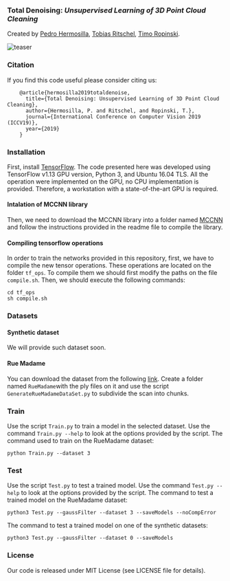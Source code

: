 ### Total Denoising: *Unsupervised Learning of 3D Point Cloud Cleaning*
Created by <a href="https://www.uni-ulm.de/en/in/mi/institute/mi-mitarbeiter/pedro-hermosilla-casajus/" target="_blank">Pedro Hermosilla</a>, <a href="http://www.homepages.ucl.ac.uk/~ucactri/">Tobias Ritschel</a>, <a href="https://www.uni-ulm.de/in/mi/institut/mi-mitarbeiter/tr/" target="_blank">Timo Ropinski</a>.

![teaser](https://github.com/phermosilla/TotalDenoising/blob/master/teaser/Teaser.png)

### Citation
If you find this code useful please consider citing us:

        @article{hermosilla2019totaldenoise,
          title={Total Denoising: Unsupervised Learning of 3D Point Cloud Cleaning},
          author={Hermosilla, P. and Ritschel, and Ropinski, T.},
          journal={International Conference on Computer Vision 2019 (ICCV19)},
          year={2019}
        }

### Installation
First, install <a href="https://www.tensorflow.org/install/">TensorFlow</a>. The code presented here was developed using TensorFlow v1.13 GPU version, Python 3, and Ubuntu 16.04 TLS. All the operation were implemented on the GPU, no CPU implementation is provided. Therefore, a workstation with a state-of-the-art GPU is required.

#### Intalation of MCCNN library
Then, we need to download the MCCNN library into a folder named <a href="https://github.com/viscom-ulm/MCCNN">MCCNN</a> and follow the instructions provided in the readme file to compile the library.

#### Compiling tensorflow operations
In order to train the networks provided in this repository, first, we have to compile the new tensor operations. These operations are located on the folder `tf_ops`. To compile them we should first modify the paths on the file `compile.sh`. Then, we should execute the following commands:

    cd tf_ops
    sh compile.sh

### Datasets

#### Synthetic dataset

We will provide such dataset soon.

#### Rue Madame

You can download the dataset from the following <a href="http://www.cmm.mines-paristech.fr/~serna/rueMadameDataset.html">link</a>. Create a folder named `RueMadame`with the ply files on it and use the script `GenerateRueMadameDataSet.py` to subdivide the scan into chunks.

### Train

Use the script `Train.py` to train a model in the selected dataset. Use the command `Train.py --help` to look at the options provided by the script. The command used to train on the RueMadame dataset:

    python Train.py --dataset 3

### Test

Use the script `Test.py` to test a trained model. Use the command `Test.py --help` to look at the options provided by the script. The command to test a trained model on the RueMadame dataset:

    python3 Test.py --gaussFilter --dataset 3 --saveModels --noCompError

The command to test a trained model on one of the synthetic datasets:

    python3 Test.py --gaussFilter --dataset 0 --saveModels

### License
Our code is released under MIT License (see LICENSE file for details).